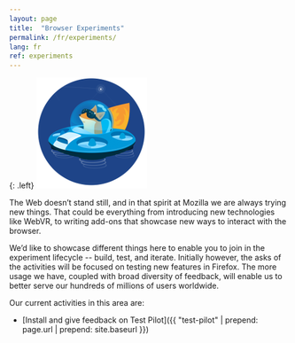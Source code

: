 ```yaml
---
layout: page
title:  "Browser Experiments"
permalink: /fr/experiments/
lang: fr
ref: experiments
---
```


{: .left}
![image](/asserts/img/test-pilot.png)

The Web doesn’t stand still, and in that spirit at Mozilla we are always trying new things. That could be everything from introducing new technologies like WebVR, to writing add-ons that showcase new ways to interact with the browser.

We’d like to showcase different things here to enable you to join in the experiment lifecycle -- build, test, and iterate. Initially however, the asks of the activities will be focused on testing new features in Firefox. The more usage we have, coupled with broad diversity of feedback, will enable us to better serve our hundreds of millions of users worldwide.

Our current activities in this area are:

* [Install and give feedback on Test Pilot]({{ "test-pilot" | prepend: page.url | prepend: site.baseurl }})
